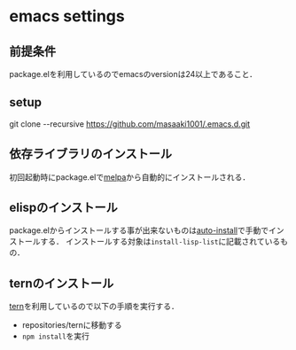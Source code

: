 # emacs settings

## 前提条件

package.elを利用しているのでemacsのversionは24以上であること．

## setup

  git clone --recursive https://github.com/masaaki1001/.emacs.d.git

## 依存ライブラリのインストール

初回起動時にpackage.elで[melpa](http://melpa.milkbox.net/)から自動的にインストールされる．

## elispのインストール

package.elからインストールする事が出来ないものは[auto-install](http://www.emacswiki.org/emacs/auto-install.el)で手動でインストールする．
インストールする対象は`install-lisp-list`に記載されているもの．

## ternのインストール

[tern](https://github.com/marijnh/tern)を利用しているので以下の手順を実行する．

* repositories/ternに移動する
* `npm install`を実行
